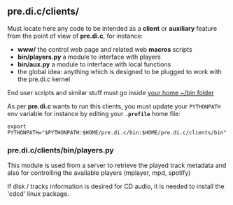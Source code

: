 
## pre.di.c/clients/

Must locate here any code to be intended as a **client** or **auxiliary** feature from the point of view of **pre.di.c**, for instance:

- **www/** the control web page and related web **macros** scripts
- **bin/players.py** a module to interface with players
- **bin/aux.py** a module to interface with local functions
- the global idea: anything which is designed to be plugged to work with the pre.di.c kernel

End user scripts and similar stuff must go inside [your home ~/bin folder](https://github.com/Rsantct/pe.audio.sys/tree/master/bin)


As per **pre.di.c** wants to run this clients, you must update your `PYTHONPATH` env variable for instance by editing your **`.profile`** home file:
```
export PYTHONPATH="$PYTHONPATH:$HOME/pre.di.c/bin:$HOME/pre.di.c/clients/bin"
```

### pre.di.c/clients/bin/players.py

This module is used from a server to retrieve the played track metadata and also for controlling the available players (mplayer, mpd, spotify)

If disk / tracks information is desired for CD audio, it is needed to install the 'cdcd' linux package.
